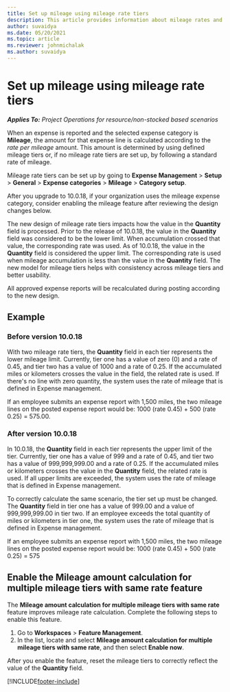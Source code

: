 ```yaml
---
title: Set up mileage using mileage rate tiers
description: This article provides information about mileage rates and mileage rate tiers.
author: suvaidya
ms.date: 05/20/2021
ms.topic: article
ms.reviewer: johnmichalak
ms.author: suvaidya
---
```


# Set up mileage using mileage rate tiers

_**Applies To:** Project Operations for resource/non-stocked based scenarios_

When an expense is reported and the selected expense category is **Mileage**, the amount for that expense line is calculated according to the *rate per mileage* amount. This amount is determined by using defined mileage tiers or, if no mileage rate tiers are set up, by following a standard rate of mileage. 

Mileage rate tiers can be set up by going to **Expense Management** > **Setup** > **General** > **Expense categories** > **Mileage** > **Category setup**.

After you upgrade to 10.0.18, if your organization uses the mileage expense category, consider enabling the mileage feature after reviewing the design changes below. 

The new design of mileage rate tiers impacts how the value in the **Quantity** field is processed. Prior to the release of 10.0.18, the value in the **Quantity** field was considered to be the lower limit. When accumulation crossed that value, the corresponding rate was used.  As of 10.0.18, the value in the **Quantity** field is considered the upper limit. The corresponding rate is used when mileage accumulation is less than the value in the **Quantity** field.  The new model for mileage tiers helps with consistency across mileage tiers and better usability.   

All approved expense reports will be recalculated during posting according to the new design.

## Example
 
### Before version 10.0.18
With two mileage rate tiers, the **Quantity** field in each tier represents the lower mileage limit. Currently, tier one has a value of zero (0) and a rate of 0.45, and tier two has a value of 1000 and a rate of 0.25. If the accumulated miles or kilometers crosses the value in the field, the related rate is used. If there's no line with zero quantity, the system uses the rate of mileage that is defined in Expense management. 
 
If an employee submits an expense report with 1,500 miles, the two mileage lines on the posted expense report would be: 1000 (rate 0.45) +  500 (rate 0.25) = 575.00.

### After version 10.0.18
In 10.0.18, the **Quantity** field in each tier represents the upper limit of the tier. Currently, tier one has a value of 999 and a rate of 0.45, and tier two has a value of 999,999,999.00 and a rate of 0.25. If the accumulated miles or kilometers crosses the value in the **Quantity** field, the related rate is used. If all upper limits are exceeded, the system uses the rate of mileage that is defined in Expense management. 
 
To correctly calculate the same scenario, the tier set up must be changed. The **Quantity** field in tier one has a value of 999.00 and a value of 999,999,999.00 in tier two. If an employee exceeds the total quantity of miles or kilometers in tier one, the system uses the rate of mileage that is defined in Expense management. 
  
If an employee submits an expense report with 1,500 miles, the two mileage lines on the posted expense report would be: 1000 (rate 0.45) +  500 (rate 0.25) = 575

## Enable the Mileage amount calculation for multiple mileage tiers with same rate feature

The **Mileage amount calculation for multiple mileage tiers with same rate** feature improves mileage rate calculation. Complete the following steps to enable this feature.

1. Go to **Workspaces** > **Feature Management**. 
2. In the list, locate and select **Mileage amount calculation for multiple mileage tiers with same rate**, and then select **Enable now**.

After you enable the feature, reset the mileage tiers to correctly reflect the value of the **Quantity** field. 


[!INCLUDE[footer-include](../includes/footer-banner.md)]
